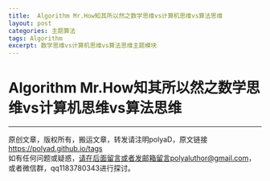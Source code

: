 ```yaml
---
title:  Algorithm Mr.How知其所以然之数学思维vs计算机思维vs算法思维
layout: post
categories: 主题算法
tags: Algorithm
excerpt: 数学思维vs计算机思维vs算法思维主题模块
---
```

# Algorithm Mr.How知其所以然之数学思维vs计算机思维vs算法思维 <span id="home">

---

原创文章，版权所有，搬运文章，转发请注明polyaD，原文链接<https://polyad.github.io/tags>    
如有任何问题或疑惑，请在后面留言或者发邮箱留言polyaluthor@gmail.com，或者微信群，qq1183780343进行探讨。
